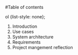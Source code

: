 #Table of contents

ol {list-style: none};


<ol>
  <li>Introduction</li>
  <li>Use cases</li>
  <li>System architecture</li>
  <li>Requirements</li>
  <li>Project mangement reflection</li>
</ol>


